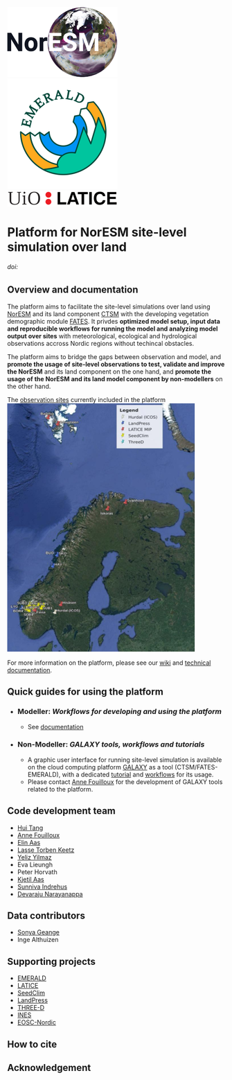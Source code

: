 ![NorESM logo](doc/img/NORESM-logo.png)
![EMERALD logo](doc/img/Emerald_darktext_whiteBG_small.png)
![LATICE logo](doc/img/UiO_LATICE_logo_black_small.png)

# Platform for NorESM site-level simulation over land

###### doi:

## Overview and documentation
The platform aims to facilitate the site-level simulations over land using [NorESM](https://github.com/NorESMhub/NorESM) and its land component [CTSM](https://github.com/NorESMhub/CTSM) with the developing vegetation demographic module [FATES](https://github.com/NGEET/fates). It privdes **optimized model setup, input data and reproducible workflows for running the model and analyzing model output over sites** with meteorological, ecological and hydrological observations accross Nordic regions without techincal obstacles. 

The platform aims to bridge the gaps between observation and model, and **promote the usage of site-level observations to test, validate and improve the NorESM** and its land component on the one hand, and **promote the usage of the NorESM and its land model component by non-modellers** on the other hand. 

The [observation sites]() currently included in the platform
![sites](doc/img/Observation_sites.png)

For more information on the platform, please see our [wiki]() and [technical documentation]().


## Quick guides for using the platform

* ### Modeller: *Workflows for developing and using the platform*
  - See [documentation]()

* ### Non-Modeller: *GALAXY tools, workflows and tutorials*
  - A graphic user interface for running site-level simulation is available on the cloud computing platform [GALAXY](https://galaxyproject.org/) as a tool (CTSM/FATES-EMERALD), with a dedicated [tutorial](https://training.galaxyproject.org/training-material/topics/climate/tutorials/fates/tutorial.html) and [workflows]() for its usage. 
  - Please contact [Anne Fouilloux](https://github.com/annefou) for the development of GALAXY tools related to the platform.
   
## Code development team
* [Hui Tang](https://github.com/huitang-earth)
* [Anne Fouilloux](https://github.com/annefou)
* [Elin Aas](https://github.com/ecaas)
* [Lasse Torben Keetz](https://github.com/lasseke)
* [Yeliz Yilmaz](https://github.com/yelizy/)
* Eva Lieungh
* Peter Horvath
* [Kjetil Aas](https://github.com/kjetilaas)
* [Sunniva Indrehus](https://github.com/sunnivin)
* [Devaraju Narayanappa](https://github.com/devarajun)

## Data contributors
* [Sonya Geange](https://github.com/srg101)
* Inge Althuizen

## Supporting projects
* [EMERALD](https://www.mn.uio.no/geo/english/research/projects/emerald/)
* [LATICE](https://www.mn.uio.no/geo/english/research/groups/latice/)
* [SeedClim](https://www.uib.no/en/rg/EECRG/55395/seedclim)
* [LandPress](https://www.uib.no/en/rg/EECRG/95156/landpress)
* [THREE-D](https://www.uib.no/en/rg/EECRG/126712/three-d)
* [INES](https://www.ines.noresm.org/)
* [EOSC-Nordic](https://www.eosc-nordic.eu/)

## How to cite

## Acknowledgement
